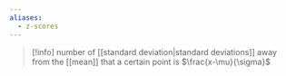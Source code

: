 ```yaml
---
aliases:
  - z-scores
---
```

> [!info] number of [[standard deviation|standard deviations]] away from the [[mean]] that a certain point is
> $\frac{x-\mu}{\sigma}$

